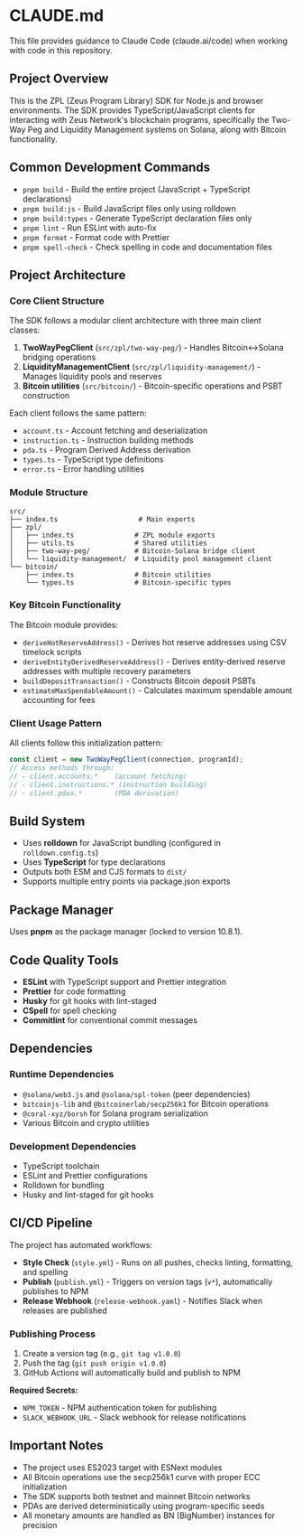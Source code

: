 # CLAUDE.md

This file provides guidance to Claude Code (claude.ai/code) when working with code in this repository.

## Project Overview

This is the ZPL (Zeus Program Library) SDK for Node.js and browser environments. The SDK provides TypeScript/JavaScript clients for interacting with Zeus Network's blockchain programs, specifically the Two-Way Peg and Liquidity Management systems on Solana, along with Bitcoin functionality.

## Common Development Commands

- `pnpm build` - Build the entire project (JavaScript + TypeScript declarations)
- `pnpm build:js` - Build JavaScript files only using rolldown
- `pnpm build:types` - Generate TypeScript declaration files only
- `pnpm lint` - Run ESLint with auto-fix
- `pnpm format` - Format code with Prettier
- `pnpm spell-check` - Check spelling in code and documentation files

## Project Architecture

### Core Client Structure

The SDK follows a modular client architecture with three main client classes:

1. **TwoWayPegClient** (`src/zpl/two-way-peg/`) - Handles Bitcoin↔Solana bridging operations
2. **LiquidityManagementClient** (`src/zpl/liquidity-management/`) - Manages liquidity pools and reserves
3. **Bitcoin utilities** (`src/bitcoin/`) - Bitcoin-specific operations and PSBT construction

Each client follows the same pattern:

- `account.ts` - Account fetching and deserialization
- `instruction.ts` - Instruction building methods
- `pda.ts` - Program Derived Address derivation
- `types.ts` - TypeScript type definitions
- `error.ts` - Error handling utilities

### Module Structure

```
src/
├── index.ts                    # Main exports
├── zpl/
│   ├── index.ts               # ZPL module exports
│   ├── utils.ts               # Shared utilities
│   ├── two-way-peg/           # Bitcoin-Solana bridge client
│   └── liquidity-management/  # Liquidity pool management client
└── bitcoin/
    ├── index.ts               # Bitcoin utilities
    └── types.ts               # Bitcoin-specific types
```

### Key Bitcoin Functionality

The Bitcoin module provides:

- `deriveHotReserveAddress()` - Derives hot reserve addresses using CSV timelock scripts
- `deriveEntityDerivedReserveAddress()` - Derives entity-derived reserve addresses with multiple recovery parameters
- `buildDepositTransaction()` - Constructs Bitcoin deposit PSBTs
- `estimateMaxSpendableAmount()` - Calculates maximum spendable amount accounting for fees

### Client Usage Pattern

All clients follow this initialization pattern:

```typescript
const client = new TwoWayPegClient(connection, programId);
// Access methods through:
// - client.accounts.*    (account fetching)
// - client.instructions.* (instruction building)
// - client.pdas.*        (PDA derivation)
```

## Build System

- Uses **rolldown** for JavaScript bundling (configured in `rolldown.config.ts`)
- Uses **TypeScript** for type declarations
- Outputs both ESM and CJS formats to `dist/`
- Supports multiple entry points via package.json exports

## Package Manager

Uses **pnpm** as the package manager (locked to version 10.8.1).

## Code Quality Tools

- **ESLint** with TypeScript support and Prettier integration
- **Prettier** for code formatting
- **Husky** for git hooks with lint-staged
- **CSpell** for spell checking
- **Commitlint** for conventional commit messages

## Dependencies

### Runtime Dependencies

- `@solana/web3.js` and `@solana/spl-token` (peer dependencies)
- `bitcoinjs-lib` and `@bitcoinerlab/secp256k1` for Bitcoin operations
- `@coral-xyz/borsh` for Solana program serialization
- Various Bitcoin and crypto utilities

### Development Dependencies

- TypeScript toolchain
- ESLint and Prettier configurations
- Rolldown for bundling
- Husky and lint-staged for git hooks

## CI/CD Pipeline

The project has automated workflows:

- **Style Check** (`style.yml`) - Runs on all pushes, checks linting, formatting, and spelling
- **Publish** (`publish.yml`) - Triggers on version tags (`v*`), automatically publishes to NPM
- **Release Webhook** (`release-webhook.yaml`) - Notifies Slack when releases are published

### Publishing Process

1. Create a version tag (e.g., `git tag v1.0.0`)
2. Push the tag (`git push origin v1.0.0`)
3. GitHub Actions will automatically build and publish to NPM

**Required Secrets:**

- `NPM_TOKEN` - NPM authentication token for publishing
- `SLACK_WEBHOOK_URL` - Slack webhook for release notifications

## Important Notes

- The project uses ES2023 target with ESNext modules
- All Bitcoin operations use the secp256k1 curve with proper ECC initialization
- The SDK supports both testnet and mainnet Bitcoin networks
- PDAs are derived deterministically using program-specific seeds
- All monetary amounts are handled as BN (BigNumber) instances for precision
